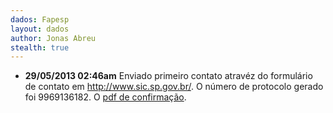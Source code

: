 ```yaml
---
dados: Fapesp
layout: dados
author: Jonas Abreu
stealth: true
---
```


* **29/05/2013 02:46am** Enviado primeiro contato atravéz do formulário de contato em http://www.sic.sp.gov.br/. O 
número de protocolo gerado foi 9969136182. O [pdf de confirmação][1].

[1]: /dados/fapesp/pedido_fapesp.pdf
